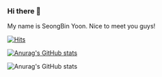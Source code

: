 ### Hi there 👋 
My name is SeongBin Yoon.
Nice to meet you guys!

[![Hits](https://hits.seeyoufarm.com/api/count/incr/badge.svg?url=https%3A%2F%2Fgithub.com%2FSeongBinYoon%2FSeongBinYoon.git&count_bg=%2379C83D&title_bg=%23555555&icon=&icon_color=%23E7E7E7&title=Hits&edge_flat=false)](https://hits.seeyoufarm.com)

[![Anurag's GitHub stats](https://github-readme-stats.vercel.app/api?username=SeongBinYoon)](https://github.com/anuraghazra/github-readme-stats)

![Anurag's GitHub stats](https://github-readme-stats.vercel.app/api?username=SeongBinYoon&show_icons=true&theme=tokyonight)


